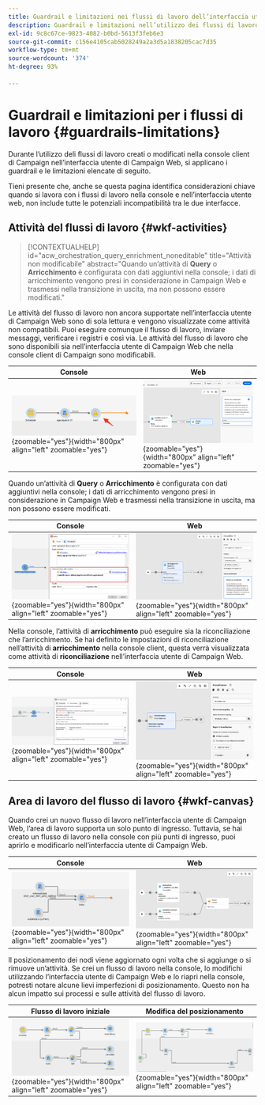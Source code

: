 ```yaml
---
title: Guardrail e limitazioni nei flussi di lavoro dell’interfaccia utente web di Campaign
description: Guardrail e limitazioni nell’utilizzo dei flussi di lavoro nell’interfaccia utente web di Campaign
exl-id: 9c8c67ce-9823-4082-b0bd-5613f3feb6e3
source-git-commit: c156e4105cab5028249a2a3d5a1838205cac7d35
workflow-type: tm+mt
source-wordcount: '374'
ht-degree: 93%

---
```


# Guardrail e limitazioni per i flussi di lavoro {#guardrails-limitations}

Durante l’utilizzo deli flussi di lavoro creati o modificati nella console client di Campaign nell’interfaccia utente di Campaign Web, si applicano i guardrail e le limitazioni elencate di seguito.

Tieni presente che, anche se questa pagina identifica considerazioni chiave quando si lavora con i flussi di lavoro nella console e nell’interfaccia utente web, non include tutte le potenziali incompatibilità tra le due interfacce.

## Attività del flussi di lavoro {#wkf-activities}

>[!CONTEXTUALHELP]
>id="acw_orchestration_query_enrichment_noneditable"
>title="Attività non modificabile"
>abstract="Quando un’attività di **Query** o **Arricchimento** è configurata con dati aggiuntivi nella console; i dati di arricchimento vengono presi in considerazione in Campaign Web e trasmessi nella transizione in uscita, ma non possono essere modificati."

Le attività del flusso di lavoro non ancora supportate nell’interfaccia utente di Campaign Web sono di sola lettura e vengono visualizzate come attività non compatibili. Puoi eseguire comunque il flusso di lavoro, inviare messaggi, verificare i registri e così via. Le attività del flusso di lavoro che sono disponibili sia nell’interfaccia utente di Campaign Web che nella console client di Campaign sono modificabili.

| Console | Web |
| --- | --- |
| ![](assets/limitations-activities-console.png){zoomable=&quot;yes&quot;}{width="800px" align="left" zoomable="yes"} | ![](assets/limitations-activities-web.png){zoomable=&quot;yes&quot;}{width="800px" align="left" zoomable="yes"} |

Quando un’attività di **Query** o **Arricchimento** è configurata con dati aggiuntivi nella console; i dati di arricchimento vengono presi in considerazione in Campaign Web e trasmessi nella transizione in uscita, ma non possono essere modificati.

| Console | Web |
| --- | --- |
| ![](assets/limitations-options-console.png){zoomable=&quot;yes&quot;}{width="800px" align="left" zoomable="yes"} | ![](assets/limitations-options-web.png){zoomable=&quot;yes&quot;}{width="800px" align="left" zoomable="yes"} |

Nella console, l’attività di **arricchimento** può eseguire sia la riconciliazione che l’arricchimento. Se hai definito le impostazioni di riconciliazione nell’attività di **arricchimento** nella console client, questa verrà visualizzata come attività di **riconciliazione** nell’interfaccia utente di Campaign Web.

| Console | Web |
| --- | --- |
| ![](assets/limitations-enrichment-console.png){zoomable=&quot;yes&quot;}{width="800px" align="left" zoomable="yes"} | ![](assets/limitations-enrichment-web.png){zoomable=&quot;yes&quot;}{width="800px" align="left" zoomable="yes"} |

## Area di lavoro del flusso di lavoro {#wkf-canvas}

Quando crei un nuovo flusso di lavoro nell’interfaccia utente di Campaign Web, l’area di lavoro supporta un solo punto di ingresso. Tuttavia, se hai creato un flusso di lavoro nella console con più punti di ingresso, puoi aprirlo e modificarlo nell’interfaccia utente di Campaign Web.

| Console | Web |
| --- | --- |
| ![](assets/limitations-multiple-console.png){zoomable=&quot;yes&quot;}{width="800px" align="left" zoomable="yes"} | ![](assets/limitations-multiple-web.png){zoomable=&quot;yes&quot;}{width="800px" align="left" zoomable="yes"} |

Il posizionamento dei nodi viene aggiornato ogni volta che si aggiunge o si rimuove un’attività. Se crei un flusso di lavoro nella console, lo modifichi utilizzando l’interfaccia utente di Campaign Web e lo riapri nella console, potresti notare alcune lievi imperfezioni di posizionamento. Questo non ha alcun impatto sui processi e sulle attività del flusso di lavoro.

| Flusso di lavoro iniziale | Modifica del posizionamento |
| --- | --- |
| ![](assets/limitations-positioning1.png){zoomable=&quot;yes&quot;}{width="800px" align="left" zoomable="yes"} | ![](assets/limitations-positioning2.png){zoomable=&quot;yes&quot;}{width="800px" align="left" zoomable="yes"} |
